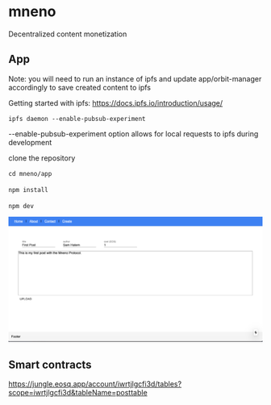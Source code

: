# mneno
Decentralized content monetization

## App

Note: you will need to run an instance of ipfs and update app/orbit-manager accordingly to save created content to ipfs

Getting started with ipfs: https://docs.ipfs.io/introduction/usage/

```
ipfs daemon --enable-pubsub-experiment
```
--enable-pubsub-experiment option allows for local requests to ipfs during development

clone the repository

```
cd mneno/app

npm install

npm dev
```

![Mneno web app](/public/mneno-app.png)


## Smart contracts

https://jungle.eosq.app/account/iwrtjlgcfi3d/tables?scope=iwrtjlgcfi3d&tableName=posttable
